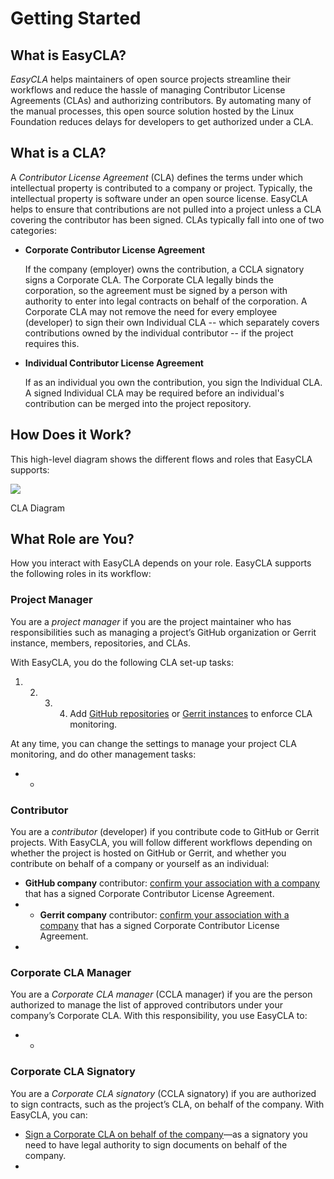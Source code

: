 # Getting Started

## What is EasyCLA? <a id="what-is-easycla"></a>

_EasyCLA_ helps maintainers of open source projects streamline their workflows and reduce the hassle of managing Contributor License Agreements \(CLAs\) and authorizing contributors. By automating many of the manual processes, this open source solution hosted by the Linux Foundation reduces delays for developers to get authorized under a CLA.

## What is a CLA? <a id="what-is-a-cla"></a>

A _Contributor License Agreement_ \(CLA\) defines the terms under which intellectual property is contributed to a company or project. Typically, the intellectual property is software under an open source license. EasyCLA helps to ensure that contributions are not pulled into a project unless a CLA covering the contributor has been signed. CLAs typically fall into one of two categories:

* **Corporate Contributor License Agreement**

  If the company \(employer\) owns the contribution, a CCLA signatory signs a Corporate CLA. The Corporate CLA legally binds the corporation, so the agreement must be signed by a person with authority to enter into legal contracts on behalf of the corporation. A Corporate CLA may not remove the need for every employee \(developer\) to sign their own Individual CLA -- which separately covers contributions owned by the individual contributor -- if the project requires this.

* **Individual Contributor License Agreement**

  If as an individual you own the contribution, you sign the Individual CLA. A signed Individual CLA may be required before an individual's contribution can be merged into the project repository.

## How Does it Work? <a id="how-does-it-work"></a>

This high-level diagram shows the different flows and roles that EasyCLA supports:

![](https://gblobscdn.gitbook.com/assets%2F-LuWIT3NfRhMt-F50U5n%2F-LuXNuz7Mj8F2jCpflFA%2F-LuXNvbQ1K1spOZX0q1D%2Fcla_diagram_v8.png?generation=1574682476250344&alt=media)

CLA Diagram

## What Role are You? <a id="what-role-are-you"></a>

How you interact with EasyCLA depends on your role. EasyCLA supports the following roles in its workflow:

### Project Manager <a id="project-manager"></a>

You are a _project manager_ if you are the project maintainer who has responsibilities such as managing a project’s GitHub organization or Gerrit instance, members, repositories, and CLAs.

With EasyCLA, you do the following CLA set-up tasks:

1. 2. 3. 4. Add [GitHub repositories](../project-managers/add-github-repositories-to-cla-monitoring-or-remove-them-from-cla-monitoring.md) or [Gerrit instances](../project-managers/add-gerrit-instances-to-cla-monitoring-or-delete-them-from-cla-monitoring.md) to enforce CLA monitoring.

At any time, you can change the settings to manage your project CLA monitoring, and do other management tasks:

* * 
### Contributor <a id="contributor"></a>

You are a _contributor_ \(developer\) if you contribute code to GitHub or Gerrit projects. With EasyCLA, you will follow different workflows depending on whether the project is hosted on GitHub or Gerrit, and whether you contribute on behalf of a company or yourself as an individual:

* **GitHub company** contributor: [confirm your association with a company](../contributors/contribute-to-a-github-company-project.md) that has a signed Corporate Contributor License Agreement.
* * **Gerrit company** contributor: [confirm your association with a company](../contributors/contribute-to-a-gerrit-project.md) that has a signed Corporate Contributor License Agreement.
* 
### Corporate CLA Manager <a id="corporate-cla-manager"></a>

You are a _Corporate CLA manager_ \(CCLA manager\) if you are the person authorized to manage the list of approved contributors under your company’s Corporate CLA. With this responsibility, you use EasyCLA to:

* * 
### Corporate CLA Signatory <a id="corporate-cla-signatory"></a>

You are a _Corporate CLA signatory_ \(CCLA signatory\) if you are authorized to sign contracts, such as the project’s CLA, on behalf of the company. With EasyCLA, you can:

* ​[Sign a Corporate CLA on behalf of the company](../ccla-managers-and-ccla-signatories/sign-a-corporate-cla-on-behalf-of-the-company.md)—as a signatory you need to have legal authority to sign documents on behalf of the company.
* 
